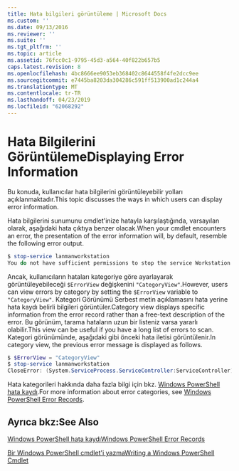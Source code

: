 ```yaml
---
title: Hata bilgileri görüntüleme | Microsoft Docs
ms.custom: ''
ms.date: 09/13/2016
ms.reviewer: ''
ms.suite: ''
ms.tgt_pltfrm: ''
ms.topic: article
ms.assetid: 76fcc0c1-9795-45d3-a564-40f822b657b5
caps.latest.revision: 8
ms.openlocfilehash: 4bc8666ee9053eb368402c8644558f4fe2dcc9ee
ms.sourcegitcommit: e7445ba8203da304286c591ff513900ad1c244a4
ms.translationtype: MT
ms.contentlocale: tr-TR
ms.lasthandoff: 04/23/2019
ms.locfileid: "62068292"
---
```

# <a name="displaying-error-information"></a><span data-ttu-id="c46a4-102">Hata Bilgilerini Görüntüleme</span><span class="sxs-lookup"><span data-stu-id="c46a4-102">Displaying Error Information</span></span>

<span data-ttu-id="c46a4-103">Bu konuda, kullanıcılar hata bilgilerini görüntüleyebilir yolları açıklanmaktadır.</span><span class="sxs-lookup"><span data-stu-id="c46a4-103">This topic discusses the ways in which users can display error information.</span></span>

<span data-ttu-id="c46a4-104">Hata bilgilerini sunumunu cmdlet'inize hatayla karşılaştığında, varsayılan olarak, aşağıdaki hata çıktıya benzer olacak.</span><span class="sxs-lookup"><span data-stu-id="c46a4-104">When your cmdlet encounters an error, the presentation of the error information will, by default, resemble the following error output.</span></span>

```powershell
$ stop-service lanmanworkstation
You do not have sufficient permissions to stop the service Workstation.
```

<span data-ttu-id="c46a4-105">Ancak, kullanıcıların hataları kategoriye göre ayarlayarak görüntüleyebileceği `$ErrorView` değişkenini `"CategoryView"`.</span><span class="sxs-lookup"><span data-stu-id="c46a4-105">However, users can view errors by category by setting the `$ErrorView` variable to `"CategoryView"`.</span></span> <span data-ttu-id="c46a4-106">Kategori Görünümü Serbest metin açıklamasını hata yerine hata kaydı belirli bilgileri görüntüler.</span><span class="sxs-lookup"><span data-stu-id="c46a4-106">Category view displays specific information from the error record rather than a free-text description of the error.</span></span> <span data-ttu-id="c46a4-107">Bu görünüm, tarama hataların uzun bir listeniz varsa yararlı olabilir.</span><span class="sxs-lookup"><span data-stu-id="c46a4-107">This view can be useful if you have a long list of errors to scan.</span></span> <span data-ttu-id="c46a4-108">Kategori görünümünde, aşağıdaki gibi önceki hata iletisi görüntülenir.</span><span class="sxs-lookup"><span data-stu-id="c46a4-108">In category view, the previous error message is displayed as follows.</span></span>

```powershell
$ $ErrorView = "CategoryView"
$ stop-service lanmanworkstation
CloseError: (System.ServiceProcess.ServiceController:ServiceController) [stop-service], ServiceCommandException
```

<span data-ttu-id="c46a4-109">Hata kategorileri hakkında daha fazla bilgi için bkz. [Windows PowerShell hata kaydı](./windows-powershell-error-records.md).</span><span class="sxs-lookup"><span data-stu-id="c46a4-109">For more information about error categories, see [Windows PowerShell Error Records](./windows-powershell-error-records.md).</span></span>

## <a name="see-also"></a><span data-ttu-id="c46a4-110">Ayrıca bkz:</span><span class="sxs-lookup"><span data-stu-id="c46a4-110">See Also</span></span>

[<span data-ttu-id="c46a4-111">Windows PowerShell hata kaydı</span><span class="sxs-lookup"><span data-stu-id="c46a4-111">Windows PowerShell Error Records</span></span>](./windows-powershell-error-records.md)

[<span data-ttu-id="c46a4-112">Bir Windows PowerShell cmdlet'i yazma</span><span class="sxs-lookup"><span data-stu-id="c46a4-112">Writing a Windows PowerShell Cmdlet</span></span>](./writing-a-windows-powershell-cmdlet.md)
